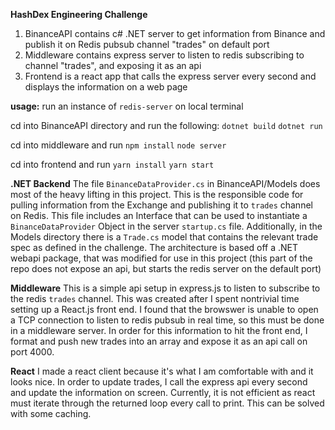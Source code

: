 **HashDex Engineering Challenge**


1. BinanceAPI contains c# .NET server to get information from Binance and publish it on Redis pubsub channel "trades" on default port
2. Middleware contains express server to listen to redis subscribing to channel "trades", and exposing it as an api 
3. Frontend is a react app that calls the express server every second and displays the information on a web page


**usage:**
run an instance of `redis-server` on local terminal

cd into BinanceAPI directory and run the following:
`dotnet build`
`dotnet run`

cd into middleware and run
`npm install`
`node server`

cd into frontend and run
`yarn install`
`yarn start`

**.NET Backend**
The file `BinanceDataProvider.cs` in BinanceAPI/Models does most of the heavy lifting in this project. This is the responsible code for pulling information from the Exchange and publishing it to `trades` channel on Redis. This file includes an Interface that can be used to instantiate a `BinanceDataProvider` Object in the server `startup.cs` file. Additionally, in the Models directory there is a `Trade.cs` model that contains the relevant trade spec as defined in the challenge. The architecture is based off a .NET webapi package, that was modified for use in this project (this part of the repo does not expose an api, but starts the redis server on the default port)

**Middleware**
This is a simple api setup in express.js to listen to subscribe to the redis `trades` channel. This was created after I spent nontrivial time setting up a React.js front end. I found that the browswer is unable to open a TCP connection to listen to redis pubsub in real time, so this must be done in a middleware server. In order for this information to hit the front end, I format and push new trades into an array and expose it as an api call on port 4000.

**React**
I made a react client because it's what I am comfortable with and it looks nice. In order to update trades, I call the express api every second and update the information on screen. Currently, it is not efficient as react must iterate through the returned loop every call to print. This can be solved with some caching. 
